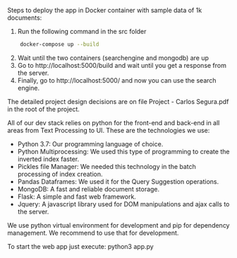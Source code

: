 Steps to deploy the app in Docker container with sample data of 1k documents:
1. Run the following command in the src folder
```bash
	docker-compose up --build
```
2. Wait until the two containers (searchengine and mongodb) are up
3. Go to http://localhost:5000/build and wait until you get a response from the server.
4. Finally, go to http://localhost:5000/ and now you can use the search engine.

The detailed project design decisions are on file Project - Carlos Segura.pdf in the root of the project.

All of our dev stack relies on python for the front-end and back-end in all areas from Text Processing to UI. These are the technologies we use:

* Python 3.7: Our programming language of choice.
* Python Multiprocessing: We used this type of programming to create the inverted index faster.
* Pickles file Manager: We needed this technology in the batch processing of index creation.
* Pandas Dataframes: We used it for the Query Suggestion operations.
* MongoDB: A fast and reliable document storage.
* Flask: A simple and fast web framework.
* Jquery: A javascript library used for DOM manipulations and ajax calls to the server.


We use python virtual environment for development and pip for dependency management. We recommend to use that for development.

To start the web app just execute: python3 app.py
